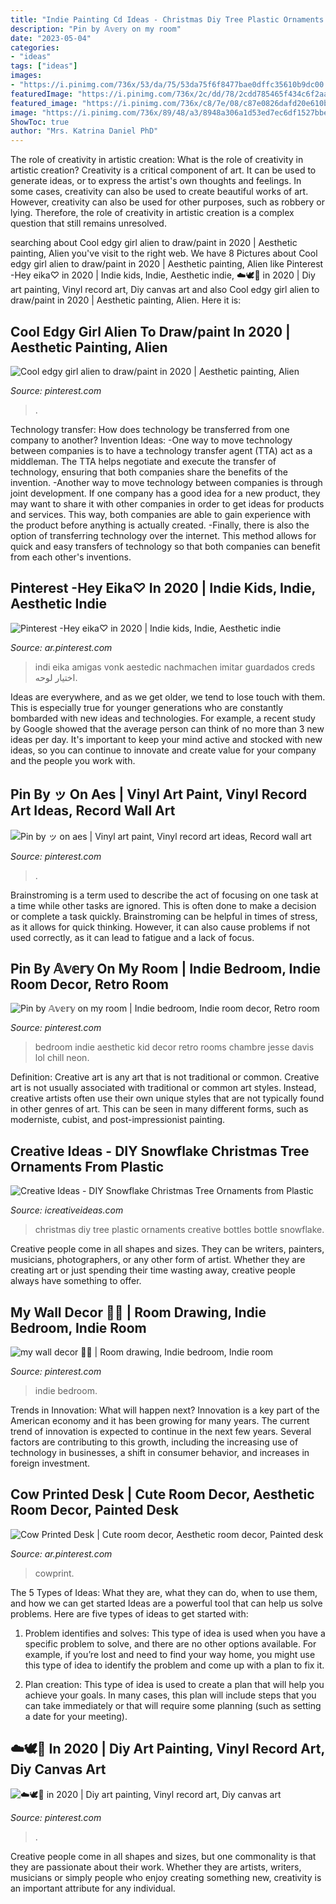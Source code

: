 ```yaml
---
title: "Indie Painting Cd Ideas - Christmas Diy Tree Plastic Ornaments Creative Bottles Bottle Snowflake"
description: "Pin by 𝔸𝕧𝕖𝕣𝕪 on my room"
date: "2023-05-04"
categories:
- "ideas"
tags: ["ideas"]
images:
- "https://i.pinimg.com/736x/53/da/75/53da75f6f8477bae0dffc35610b9dc00.jpg"
featuredImage: "https://i.pinimg.com/736x/2c/dd/78/2cdd785465f434c6f2aa4f1057e86c2f.jpg"
featured_image: "https://i.pinimg.com/736x/c8/7e/08/c87e0826dafd20e610b5406728e9a7de.jpg"
image: "https://i.pinimg.com/736x/89/48/a3/8948a306a1d53ed7ec6df1527bbea248.jpg"
ShowToc: true
author: "Mrs. Katrina Daniel PhD"
---
```



The role of creativity in artistic creation: What is the role of creativity in artistic creation?
Creativity is a critical component of art. It can be used to generate ideas, or to express the artist's own thoughts and feelings. In some cases, creativity can also be used to create beautiful works of art. However, creativity can also be used for other purposes, such as robbery or lying. Therefore, the role of creativity in artistic creation is a complex question that still remains unresolved.

	

		
searching about Cool edgy girl alien to draw/paint in 2020 | Aesthetic painting, Alien you've visit to the right web. We have 8 Pictures about Cool edgy girl alien to draw/paint in 2020 | Aesthetic painting, Alien like Pinterest -Hey eika♡ in 2020 | Indie kids, Indie, Aesthetic indie, ☁️🕊🌙 in 2020 | Diy art painting, Vinyl record art, Diy canvas art and also Cool edgy girl alien to draw/paint in 2020 | Aesthetic painting, Alien. Here it is:
		
    
## Cool Edgy Girl Alien To Draw/paint In 2020 | Aesthetic Painting, Alien

<img loading=lazy src="https://i.pinimg.com/736x/2c/dd/78/2cdd785465f434c6f2aa4f1057e86c2f.jpg" onerror="this.onerror=null;this.src='https://tse2.mm.bing.net/th?id=OIP.lmk2UJFPTKY8uYrhoo2pcgHaLw&amp;pid=15.1';" alt="Cool edgy girl alien to draw/paint in 2020 | Aesthetic painting, Alien">

_Source: pinterest.com_

>. 

	

Technology transfer: How does technology be transferred from one company to another?
Invention Ideas: 
-One way to move technology between companies is to have a technology transfer agent (TTA) act as a middleman. The TTA helps negotiate and execute the transfer of technology, ensuring that both companies share the benefits of the invention. 
-Another way to move technology between companies is through joint development. If one company has a good idea for a new product, they may want to share it with other companies in order to get ideas for products and services. This way, both companies are able to gain experience with the product before anything is actually created. 
-Finally, there is also the option of transferring technology over the internet. This method allows for quick and easy transfers of technology so that both companies can benefit from each other's inventions.

    
## Pinterest -Hey Eika♡ In 2020 | Indie Kids, Indie, Aesthetic Indie

<img loading=lazy src="https://i.pinimg.com/736x/53/da/75/53da75f6f8477bae0dffc35610b9dc00.jpg" onerror="this.onerror=null;this.src='https://tse1.mm.bing.net/th?id=OIP.aOvvRvigtQf0sw_QFR9NtQHaN-&amp;pid=15.1';" alt="Pinterest -Hey eika♡ in 2020 | Indie kids, Indie, Aesthetic indie">

_Source: ar.pinterest.com_

>indi eika amigas vonk aestedic nachmachen imitar guardados creds اختيار لوحه. 

	

Ideas are everywhere, and as we get older, we tend to lose touch with them. This is especially true for younger generations who are constantly bombarded with new ideas and technologies. For example, a recent study by Google showed that the average person can think of no more than 3 new ideas per day. It's important to keep your mind active and stocked with new ideas, so you can continue to innovate and create value for your company and the people you work with.

    
## Pin By ッ On Aes | Vinyl Art Paint, Vinyl Record Art Ideas, Record Wall Art

<img loading=lazy src="https://i.pinimg.com/736x/b8/49/83/b849830e3d01ae8d94561be35fc1be31.jpg" onerror="this.onerror=null;this.src='https://tse2.mm.bing.net/th?id=OIP.pTJrF_17PmvlMLlOD0nF-wHaJQ&amp;pid=15.1';" alt="Pin by ッ on aes | Vinyl art paint, Vinyl record art ideas, Record wall art">

_Source: pinterest.com_

>. 

	

Brainstroming is a term used to describe the act of focusing on one task at a time while other tasks are ignored. This is often done to make a decision or complete a task quickly. Brainstroming can be helpful in times of stress, as it allows for quick thinking. However, it can also cause problems if not used correctly, as it can lead to fatigue and a lack of focus.

    
## Pin By 𝔸𝕧𝕖𝕣𝕪 On My Room | Indie Bedroom, Indie Room Decor, Retro Room

<img loading=lazy src="https://i.pinimg.com/736x/ab/20/5a/ab205ad17d7af8b43e986fe5b5708235.jpg" onerror="this.onerror=null;this.src='https://tse4.mm.bing.net/th?id=OIP.1FWZsGHHqDYkre-VvUO_eAHaJK&amp;pid=15.1';" alt="Pin by 𝔸𝕧𝕖𝕣𝕪 on my room | Indie bedroom, Indie room decor, Retro room">

_Source: pinterest.com_

>bedroom indie aesthetic kid decor retro rooms chambre jesse davis lol chill neon. 

	

Definition: Creative art is any art that is not traditional or common.
Creative art is not usually associated with traditional or common art styles. Instead, creative artists often use their own unique styles that are not typically found in other genres of art. This can be seen in many different forms, such as moderniste, cubist, and post-impressionist painting.

    
## Creative Ideas - DIY Snowflake Christmas Tree Ornaments From Plastic

<img loading=lazy src="https://www.icreativeideas.com/wp-content/uploads/2014/11/Creative-Ideas-DIY-Plastic-Bottle-Christmas-Tree-7.jpg" onerror="this.onerror=null;this.src='https://tse4.mm.bing.net/th?id=OIP.M01iSdBuGMdyKTvaRMLhvwHaJ4&amp;pid=15.1';" alt="Creative Ideas - DIY Snowflake Christmas Tree Ornaments from Plastic">

_Source: icreativeideas.com_

>christmas diy tree plastic ornaments creative bottles bottle snowflake. 

	

Creative people come in all shapes and sizes. They can be writers, painters, musicians, photographers, or any other form of artist. Whether they are creating art or just spending their time wasting away, creative people always have something to offer.

    
## My Wall Decor 🕺🏾 | Room Drawing, Indie Bedroom, Indie Room

<img loading=lazy src="https://i.pinimg.com/736x/89/48/a3/8948a306a1d53ed7ec6df1527bbea248.jpg" onerror="this.onerror=null;this.src='https://tse4.mm.bing.net/th?id=OIP.It6q1lK61PPLexLhZvGFhgHaQB&amp;pid=15.1';" alt="my wall decor 🕺🏾 | Room drawing, Indie bedroom, Indie room">

_Source: pinterest.com_

>indie bedroom. 

	

Trends in Innovation: What will happen next?
Innovation is a key part of the American economy and it has been growing for many years. The current trend of innovation is expected to continue in the next few years. Several factors are contributing to this growth, including the increasing use of technology in businesses, a shift in consumer behavior, and increases in foreign investment.

    
## Cow Printed Desk | Cute Room Decor, Aesthetic Room Decor, Painted Desk

<img loading=lazy src="https://i.pinimg.com/736x/a1/a2/59/a1a259321f7df61f6582359b46744e29.jpg" onerror="this.onerror=null;this.src='https://tse2.mm.bing.net/th?id=OIP.SeRkOu1x0eelHkxy5kgFJAHaFj&amp;pid=15.1';" alt="Cow Printed Desk | Cute room decor, Aesthetic room decor, Painted desk">

_Source: ar.pinterest.com_

>cowprint. 

	

The 5 Types of Ideas: What they are, what they can do, when to use them, and how we can get started
Ideas are a powerful tool that can help us solve problems. Here are five types of ideas to get started with:
1. Problem identifies and solves: This type of idea is used when you have a specific problem to solve, and there are no other options available. For example, if you’re lost and need to find your way home, you might use this type of idea to identify the problem and come up with a plan to fix it.

2. Plan creation: This type of idea is used to create a plan that will help you achieve your goals. In many cases, this plan will include steps that you can take immediately or that will require some planning (such as setting a date for your meeting).


    
## ☁️🕊🌙 In 2020 | Diy Art Painting, Vinyl Record Art, Diy Canvas Art

<img loading=lazy src="https://i.pinimg.com/736x/c8/7e/08/c87e0826dafd20e610b5406728e9a7de.jpg" onerror="this.onerror=null;this.src='https://tse3.mm.bing.net/th?id=OIP.xI2ddM0UWKqkVgF0akGs0gHaJ3&amp;pid=15.1';" alt="☁️🕊🌙 in 2020 | Diy art painting, Vinyl record art, Diy canvas art">

_Source: pinterest.com_

>. 

	

Creative people come in all shapes and sizes, but one commonality is that they are passionate about their work. Whether they are artists, writers, musicians or simply people who enjoy creating something new, creativity is an important attribute for any individual.

